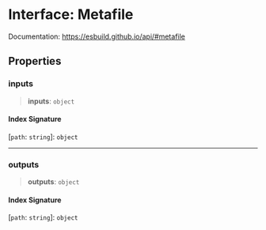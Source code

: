 # Interface: Metafile

Documentation: https://esbuild.github.io/api/#metafile

## Properties

### inputs

> **inputs**: `object`

#### Index Signature

 \[`path`: `string`\]: `object`

***

### outputs

> **outputs**: `object`

#### Index Signature

 \[`path`: `string`\]: `object`
